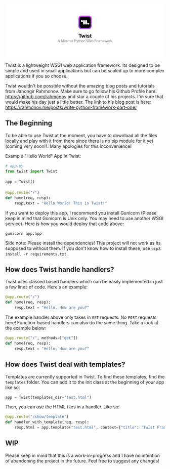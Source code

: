 ![The Logo](twistLogo.png)

Twist is a lightweight WSGI web application framework. Its
designed to be simple and used in small applications but can
be scaled up to more complex applications if you so choose. 

Twist wouldn't be possible without the amazing blog posts and tutorials from Jahongir Rahmonov. 
Make sure to go follow his Github Profile here: https://github.com/rahmonov and star a couple of his projects. 
I'm sure that would make his day just a little better. The link to his blog post is here: 
https://rahmonov.me/posts/write-python-framework-part-one/

## The Beginning
To be able to use Twist at the moment, you have to download all the files
locally and play with it from there since there is no pip module for it yet
(coming very soon!). Many apologies for this inconvenience!

Example "Hello World" App in Twist:
```python
# app.py
from twist import Twist

app = Twist()

@app.route("/")
def home(req, resp):
    resp.text = "Hello World! This is Twist!"
```

If you want to deploy this app, I recommend you install
Gunicorn (Please keep in mind that Gunicorn is Unix only. You may need to use another WSGI service). Here is how you would deploy that code above:
```text
gunicorn app:app
```
Side note: Please install the dependencies! This project will not work as its supposed to without them. If you don't know how to install these, use `pip3 install -r requirements.txt`.

## How does Twist handle handlers?
Twist uses classed based handlers which can be easily implemented in just a few lines of code. Here's
an example:
```python
@app.route("/")
def home(req, resp):
    resp.text = "Hello, How are you?"
```
The example handler above only takes in `GET` requests. No `POST` requests here! Function-based handlers
can also do the same thing. Take a look at the example below:
```python
@app.route("/", methods=["get"])
def home(req, resp):
    resp.text = "Hello, How are you?"
```

## How does Twist deal with templates?
Templates are currently supported in Twist. To find these templates, find the `templates` folder. You can add it to the init class at the beginning of your app like so:
```python
app = Twist(templates_dir="test.html")
```
Then, you can use the HTML files in a handler. Like so:
```python
@app.route("/show/template")
def handler_with_template(req, resp):
    resp.html = app.template("test.html", context={"title": "Twist Framework is so cool!", "body": "Twist - A Python Framework"})
```

## WIP
Please keep in mind that this is a work-in-progress and I have no intention of abandoning the project in the future. Feel free to suggest any changes!
